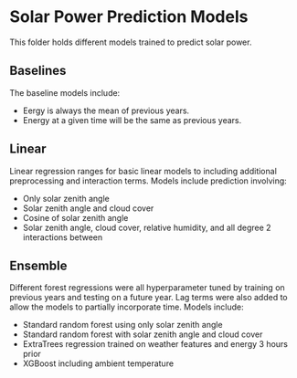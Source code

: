 # Solar Power Prediction Models

This folder holds different models trained to predict solar power.

## Baselines

The baseline models include:
- Eergy is always the mean of previous years.
- Energy at a given time will be the same as previous years.

## Linear

Linear regression ranges for basic linear models to including additional preprocessing and interaction terms. Models include prediction involving:
- Only solar zenith angle
- Solar zenith angle and cloud cover
- Cosine of solar zenith angle
- Solar zenith angle, cloud cover, relative humidity, and all degree 2 interactions between

## Ensemble

Different forest regressions were all hyperparameter tuned by training on previous years and testing on a future year. Lag terms were also added to allow the models to partially incorporate time. Models include:
- Standard random forest using only solar zenith angle
- Standard random forest with solar zenith angle and cloud cover
- ExtraTrees regression trained on weather features and energy 3 hours prior 
- XGBoost including ambient temperature